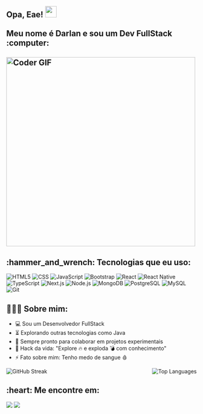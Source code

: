 <h2 align="left">
 <abc>
  <br>Opa, Eae! <img src="https://user-images.githubusercontent.com/42378118/110234147-e3259600-7f4e-11eb-95be-0c4047144dea.gif" width="30"><br>
  <br>Meu nome é Darlan e sou um Dev FullStack :computer:<br>
  <br>
    <img src="https://media.giphy.com/media/SWoSkN6DxTszqIKEqv/giphy.gif" alt="Coder GIF" width="500">
 </abc>
</h2> 
<h2 align="left">:hammer_and_wrench: Tecnologias que eu uso:</h2>
<p align="left">
 <img src="https://img.shields.io/badge/html5-%23E34F26.svg?style=for-the-badge&logo=html5&logoColor=white" alt="HTML5">
<img src="https://img.shields.io/badge/css3-%231572B6.svg?style=for-the-badge&logo=css3&logoColor=white" alt="CSS"/>
<img src="https://img.shields.io/badge/javascript-%23323330.svg?style=for-the-badge&logo=javascript&logoColor=%23F7DF1E" alt="JavaScript">
<img src="https://img.shields.io/badge/bootstrap-%23563D7C.svg?style=for-the-badge&logo=bootstrap&logoColor=white" alt="Bootstrap">
<img src="https://img.shields.io/badge/reactjs-%2320232a.svg?style=for-the-badge&logo=react&logoColor=%2361DAFB" alt="React">
<img src="https://img.shields.io/badge/ReactNative-%2361DAFB.svg?style=for-the-badge&logo=react&logoColor=%2320232a" alt="React Native">
<img src="https://img.shields.io/badge/typescript-%231572B6.svg?style=for-the-badge&logo=typescript&logoColor=white" alt="TypeScript">
<img src="https://img.shields.io/badge/next.js-000000?style=for-the-badge&logo=nextdotjs&logoColor=white" alt="Next.js">
<img src="https://img.shields.io/badge/node.js-6DA55F?style=for-the-badge&logo=node.js&logoColor=white" alt="Node.js">
<img src="https://img.shields.io/badge/MongoDB-%234ea94b.svg?style=for-the-badge&logo=mongodb&logoColor=white" alt="MongoDB">
<img src="https://img.shields.io/badge/postgres-%23316192.svg?style=for-the-badge&logo=postgresql&logoColor=white" alt="PostgreSQL">
<img src="https://img.shields.io/badge/MySQL-00000F?style=for-the-badge&logo=mysql&logoColor=white" alt="MySQL">
<img src="https://img.shields.io/badge/GIT-E44C30?style=for-the-badge&logo=git&logoColor=white" alt="Git">



<h2 align="left">👨🏻‍💻 Sobre mim:</h2>

- :computer: Sou um Desenvolvedor FullStack
- :hourglass_flowing_sand: Explorando outras tecnologias como Java
- :rocket: Sempre pronto para colaborar em projetos experimentais
- :dart: Hack da vida: "Explore :fire: e exploda :bomb: com conhecimento"
- :zap: Fato sobre mim: Tenho medo de sangue 🩸<br>

<div style="display: flex; justify-content: space-between;">
    <img src="https://github-readme-streak-stats.herokuapp.com/?user=darlanbbs&theme=tokyonight&hide_border=false" alt="GitHub Streak" style="max-width: 48%;">
    <img src="https://github-readme-stats.vercel.app/api/top-langs/?username=darlanbbs&layout=compact" alt="Top Languages" style="max-width: 48%;">
</div>


<h2 align="left">:heart: Me encontre em:</h2>
<a href="https://www.linkedin.com/in/darlan-bomfim-903582260/" target="_blank"><img src="https://img.shields.io/badge/-LinkedIn-%230077B5?style=for-the-badge&logo=linkedin&logoColor=white" target="_blank"></a>   
<a href="https://www.linkedin.com/in/darlan-bomfim-903582260/" target="_blank"><img src="https://img.shields.io/badge/-Portfolio-%23E34F26?style=for-the-badge" target="_blank"></a>   


